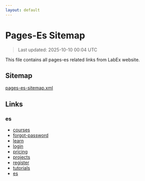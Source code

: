 ```yaml
---
layout: default
---
```


# Pages-Es Sitemap

> Last updated: 2025-10-10 00:04 UTC

This file contains all pages-es related links from LabEx website.

## Sitemap

[pages-es-sitemap.xml](https://labex.io/pages-es-sitemap.xml)

## Links


### es

- [courses](https://labex.io/es/courses)
- [forgot-password](https://labex.io/es/forgot-password)
- [learn](https://labex.io/es/learn)
- [login](https://labex.io/es/login)
- [pricing](https://labex.io/es/pricing)
- [projects](https://labex.io/es/projects)
- [register](https://labex.io/es/register)
- [tutorials](https://labex.io/es/tutorials)
- [es](https://labex.io/es)
